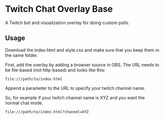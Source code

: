 # Twitch Chat Overlay Base

A Twitch bot and visualization overlay for doing custom polls.

## Usage

Download the index.html and style.css and make sure that you keep them in the same folder.

First, add the overlay by adding a browser source in OBS. The URL needs to be file-based (not http-based) and looks like this:

```
file:///path/to/index.html
```

Append a parameter to the URL to specify your twitch channel name.

So, for example if your twitch channel name is XYZ and you want the normal chat mode.

```
file:///path/to/index.html?channel=XYZ
```
